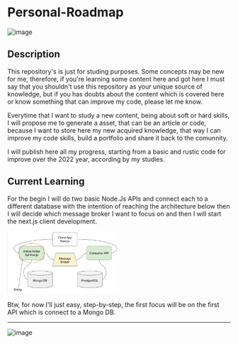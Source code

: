 # Personal-Roadmap

![image](https://img.shields.io/github/last-commit/pjonatansr/personal-roadmap?logo=github&logoColor=gold&style=flat-square)

## Description
This repository's is just for studing purposes. Some concepts may be new for me, therefore, if you're learning some content here and got here I must say that you shouldn't use this repository as your unique source of knowledge, but if you has doubts about the content which is covered here or know something that can improve my code, please let me know.

Everytime that I want to study a new content, being about soft or hard skills, I will propose me to generate a asset, that can be an article or code, because I want to store here my new acquired knowledge, that way I can improve my code skills, build a portfolio and share it back to the comunnity. 

I will publish here all my progress, starting from a basic and rustic code for improve over the 2022 year, according by my studies.

## Current Learning
For the begin I will do two basic Node.Js APIs and connect each to a different database with the intention of reaching the architecture below then I will decide which message broker I want to focus on and then I will start the next.js client development.

<img src="https://github.com/pjonatansr/personal-roadmap/blob/main/images/draft.png?raw=true" width=50% height=50%>

Btw, for now I'll just easy, step-by-step, the first focus will be on the first API which is connect to a Mongo DB.

---
![image](https://img.shields.io/twitter/follow/pjonatansr?color=green&style=flat-square)

